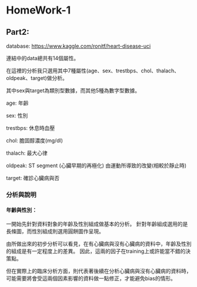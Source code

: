 # HomeWork-1

## Part2:

database: https://www.kaggle.com/ronitf/heart-disease-uci 

連結中的data總共有14個屬性。

在這裡的分析我只選用其中7種屬性(age、sex、trestbps、chol、thalach、oldpeak、target)做分析。

其中sex與target為類別型數據，而其他5種為數字型數據。

age: 年齡

sex: 性別

trestbps: 休息時血壓

chol: 膽固醇濃度(mg/dl)

thalach: 最大心律

oldpeak: ST segment (心臟早期的再極化) 由運動所導致的改變(相較於靜止時)

target: 確診心臟病與否

### 分析與說明
#### 年齡與性別：

一開始先針對資料對象的年齡及性別組成做基本的分析。
針對年齡組成選用的是長條圖，而性別組成則選用圓餅圖作呈現。

由所做出來的初步分析可以看見，在有心臟病與沒有心臟病的資料中，年齡及性別的組成是有一定程度上的差異。
因此，這兩的因子在training上或許能當不錯的決策點。

但在實際上的臨床分析方面，則代表著後續在分析心臟病與沒有心臟病的資料時，可能需要將會受這兩個因素影響的資料做一點修正，才能避免bias的情形。

